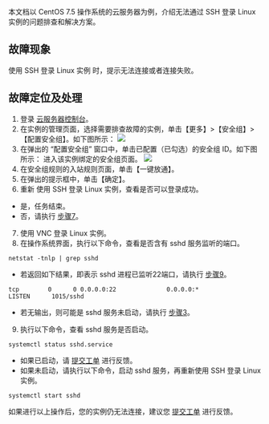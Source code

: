 本文档以 CentOS 7.5 操作系统的云服务器为例，介绍无法通过 SSH 登录 Linux 实例的问题排查和解决方案。

## 故障现象

使用 SSH 登录 Linux 实例 时，提示无法连接或者连接失败。

## 故障定位及处理

1. 登录 [云服务器控制台](https://console.cloud.tencent.com/cvm)。
2. 在实例的管理页面，选择需要排查故障的实例，单击【更多】>【安全组】>【配置安全组】。如下图所示：
![](https://main.qcloudimg.com/raw/17b58fbde619b1a5c56e2573f65a9e8d.png)
3. 在弹出的 “配置安全组” 窗口中，单击已配置（已勾选）的安全组 ID。如下图所示：
进入该实例绑定的安全组页面。
![](https://main.qcloudimg.com/raw/74d4acb3b2dec41fd91f9c633305edb9.png)
4. 在安全组规则的入站规则页面，单击【一键放通】。
5. 在弹出的提示框中，单击【确定】。
6. 重新 使用 SSH 登录 Linux 实例，查看是否可以登录成功。
 - 是，任务结束。
 - 否，请执行 [步骤7](#step07)。
7. <span id="step07">使用 VNC 登录 Linux 实例。</span>
8. 在操作系统界面，执行以下命令，查看是否含有 sshd 服务监听的端口。
```
netstat -tnlp | grep sshd
```
 - 若返回如下结果，即表示 sshd 进程已监听22端口，请执行 [步骤9](#step09)。
```
tcp        0      0 0.0.0.0:22              0.0.0.0:*               LISTEN      1015/sshd  
```
 - 若无输出，则可能是 sshd 服务未启动，请执行 [步骤3](#step03)。
9. <span id="step09">执行以下命令，查看 sshd 服务是否启动。</span>
```
systemctl status sshd.service
```
 - 如果已启动，请 [提交工单](https://console.cloud.tencent.com/workorder/category) 进行反馈。
 - 如果未启动，请执行以下命令，启动 sshd 服务，再重新使用 SSH 登录 Linux 实例。
```
systemctl start sshd
```

如果进行以上操作后，您的实例仍无法连接，建议您 [提交工单](https://console.cloud.tencent.com/workorder/category) 进行反馈。





